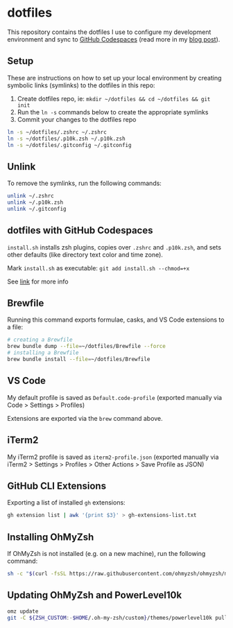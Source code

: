 # dotfiles

This repository contains the dotfiles I use to configure my development environment and sync to [GitHub Codespaces](https://docs.github.com/en/codespaces/customizing-your-codespace/personalizing-github-codespaces-for-your-account#dotfiles) (read more in my [blog post](https://josh-ops.com/posts/github-codespaces-powerlevel10k/)).

## Setup

These are instructions on how to set up your local environment by creating symbolic links (symlinks) to the dotfiles in this repo:

1. Create dotfiles repo, ie: `mkdir ~/dotfiles && cd ~/dotfiles && git init`
2. Run the `ln -s` commands below to create the appropriate symlinks
3. Commit your changes to the dotfiles repo

```bash
ln -s ~/dotfiles/.zshrc ~/.zshrc
ln -s ~/dotfiles/.p10k.zsh ~/.p10k.zsh
ln -s ~/dotfiles/.gitconfig ~/.gitconfig
```

## Unlink

To remove the symlinks, run the following commands:

```bash
unlink ~/.zshrc
unlink ~/.p10k.zsh
unlink ~/.gitconfig
```

## dotfiles with GitHub Codespaces

`install.sh` installs zsh plugins, copies over `.zshrc` and `.p10k.zsh`, and sets other defaults (like directory text color and time zone).

Mark `install.sh` as executable: `git add install.sh --chmod=+x`

See [link](https://burkeholland.github.io/posts/codespaces-dotfiles/) for more info

## Brewfile

Running this command exports formulae, casks, and VS Code extensions to a file:

```bash
# creating a Brewfile
brew bundle dump --file=~/dotfiles/Brewfile --force
# installing a Brewfile
brew bundle install --file=~/dotfiles/Brewfile
```

## VS Code

My default profile is saved as `Default.code-profile` (exported manually via Code > Settings > Profiles)

Extensions are exported via the `brew` command above.

## iTerm2

My iTerm2 profile is saved as `iterm2-profile.json` (exported manually via iTerm2 > Settings > Profiles > Other Actions > Save Profile as JSON)

## GitHub CLI Extensions

Exporting a list of installed `gh` extensions:

```bash
gh extension list | awk '{print $3}' > gh-extensions-list.txt
```

## Installing OhMyZsh

If OhMyZsh is not installed (e.g. on a new machine), run the following command:

```bash
sh -c "$(curl -fsSL https://raw.githubusercontent.com/ohmyzsh/ohmyzsh/master/tools/install.sh)"
```

## Updating OhMyZsh and PowerLevel10k

```bash
omz update
git -C ${ZSH_CUSTOM:-$HOME/.oh-my-zsh/custom}/themes/powerlevel10k pull
```
